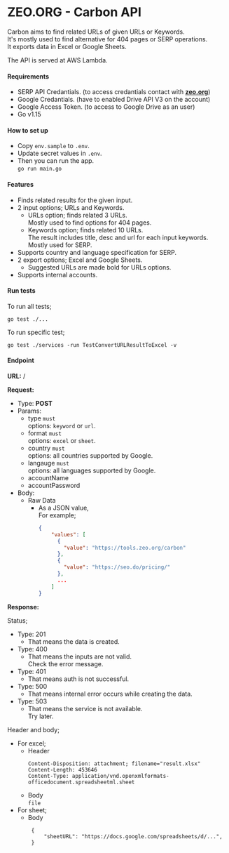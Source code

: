 # ZEO.ORG - Carbon API

Carbon aims to find related URLs of given URLs or Keywords.  
It's mostly used to find alternative for 404 pages or SERP operations.  
It exports data in Excel or Google Sheets.

The API is served at AWS Lambda.

#### Requirements

- SERP API Credantials. (to access credantials contact with [**zeo.org**](https://zeo.org/contact-us/))
- Google Credantials. (have to enabled Drive API V3 on the account)
- Google Access Token. (to access to Google Drive as an user)
- Go v1.15

#### How to set up

- Copy `env.sample` to `.env`.  
- Update secret values in `.env`.
- Then you can run the app.  
  ```go run main.go```

#### Features

- Finds related results for the given input.  
- 2 input options; URLs and Keywords.  
	- URLs option; finds related 3 URLs.  
	  Mostly used to find options for 404 pages.  
	- Keywords option; finds related 10 URLs.  
	  The result includes title, desc and url for each input keywords.  
	  Mostly used for SERP.  
- Supports country and language specification for SERP.  
- 2 export options; Excel and Google Sheets.  
	- Suggested URLs are made bold for URLs options.  
- Supports internal accounts.

#### Run tests

To run all tests;
```shell
go test ./...
```

To run specific test;
```shell
go test ./services -run TestConvertURLResultToExcel -v 
```

#### Endpoint

**URL:** /

**Request:**

- Type: **POST**
- Params: 
	- type `must`  
	  options: `keyword` or `url`.  
	- format `must`  
	  options: `excel` or `sheet`.
	- country `must`  
	  options: all countries supported by Google. 
	- langauge `must`  
	  options: all languages supported by Google.
	- accountName  
	- accountPassword  
- Body:
	- Raw Data  
		- As a JSON value,  
		  For example;
			```json
			{
			    "values": [
			      {
			        "value": "https://tools.zeo.org/carbon"
			      },
			      {
			        "value": "https://seo.do/pricing/"
			      },
			      ...
			    ]
			}
			```

**Response:**

Status;

- Type: 201
	- That means the data is created.
- Type: 400
	- That means the inputs are not valid.  
	  Check the error message.
- Type: 401
	- That means auth is not successful.
- Type: 500
	- That means internal error occurs while creating the data.
- Type: 503
	- That means the service is not available.  
	  Try later.

Header and body;

- For excel;
	- Header  
		```
		Content-Disposition: attachment; filename="result.xlsx"
		Content-Length: 453646
		Content-Type: application/vnd.openxmlformats-officedocument.spreadsheetml.sheet
		```
	- Body  
		`file`
- For sheet;  
	- Body  
		```
		 {
		     "sheetURL": "https://docs.google.com/spreadsheets/d/...",
		 }
		```
